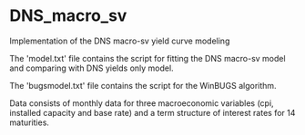 # DNS_macro_sv
Implementation of the DNS macro-sv yield curve modeling

The 'model.txt' file contains the script for fitting the DNS macro-sv model and comparing with DNS yields only model.

The 'bugsmodel.txt' file contains the script for the WinBUGS algorithm.

Data consists of monthly data for three macroeconomic variables (cpi, installed capacity and base rate) and a term structure of interest rates for 14 maturities.
